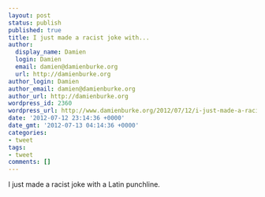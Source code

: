 ```yaml
---
layout: post
status: publish
published: true
title: I just made a racist joke with...
author:
  display_name: Damien
  login: Damien
  email: damien@damienburke.org
  url: http://damienburke.org
author_login: Damien
author_email: damien@damienburke.org
author_url: http://damienburke.org
wordpress_id: 2360
wordpress_url: http://www.damienburke.org/2012/07/12/i-just-made-a-racist-joke-with/
date: '2012-07-12 23:14:36 +0000'
date_gmt: '2012-07-13 04:14:36 +0000'
categories:
- tweet
tags:
- tweet
comments: []
---
```

<p>I just made a racist joke with a Latin punchline.</p>
